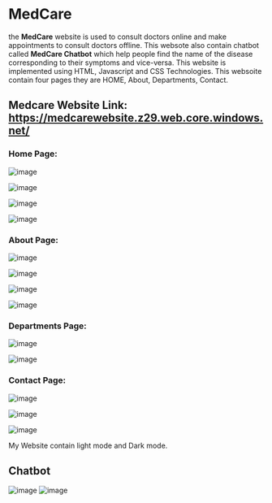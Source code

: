 # MedCare
the **MedCare** website is used to consult doctors online and make appointments to consult doctors offline. This websote also contain chatbot called **MedCare Chatbot** which help people find the name of the disease corresponding to their symptoms and vice-versa. This website is implemented using HTML, Javascript and CSS Technologies. This websoite contain four pages they are HOME, About, Departments, Contact.

## Medcare Website Link: https://medcarewebsite.z29.web.core.windows.net/

### Home Page:
![image](https://user-images.githubusercontent.com/84083455/170883452-5ee57247-f18f-4b6e-9a2d-ec1a9bc51a0d.png)

![image](https://user-images.githubusercontent.com/84083455/170883501-efd00a32-a8db-4862-8f8a-55051c1cede2.png)

![image](https://user-images.githubusercontent.com/84083455/170883514-53149ab3-6c83-46fd-a87e-f53cecc16c40.png)

![image](https://user-images.githubusercontent.com/84083455/170883537-781c3cf1-f6e3-4927-9b78-041ca92d6b3d.png)

### About Page:
![image](https://user-images.githubusercontent.com/84083455/170883591-e9eeb0a7-45f9-44bd-a3bf-f65adc1e75f0.png)

![image](https://user-images.githubusercontent.com/84083455/170883622-0377a567-e998-401d-911e-e6591d299ab3.png)

![image](https://user-images.githubusercontent.com/84083455/170883642-57a83828-ff8c-4c61-ba19-9776596f3f35.png)

![image](https://user-images.githubusercontent.com/84083455/170883654-0855a663-2b6d-4e76-9435-96af1d613877.png)


### Departments Page:
![image](https://user-images.githubusercontent.com/84083455/170883678-d84a520d-6e4c-41b3-af84-a2683ce6a812.png)

![image](https://user-images.githubusercontent.com/84083455/170883694-0c669d08-1e54-452e-a08a-7419e8e81ae4.png)


### Contact Page:
![image](https://user-images.githubusercontent.com/84083455/170883738-5d08d82a-743b-4bd1-b2e5-a44d70f50892.png)

![image](https://user-images.githubusercontent.com/84083455/170883751-10a271ce-97ce-44ed-b64e-c6c7a6368965.png)

![image](https://user-images.githubusercontent.com/84083455/170883767-0f39837d-26da-4bb5-b447-8b6070a5f270.png)


My Website contain light mode and Dark mode.
## Chatbot
![image](https://user-images.githubusercontent.com/84083455/170883965-3a1f76bf-92f1-41b8-ab25-f2da6d09df00.png)
![image](https://user-images.githubusercontent.com/84083455/170883989-1a2249aa-d659-46af-9e76-ea5b199b154e.png)


